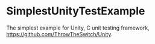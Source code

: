 SimplestUnityTestExample
========================

The simplest example for Unity, C unit testing framework, https://github.com/ThrowTheSwitch/Unity.